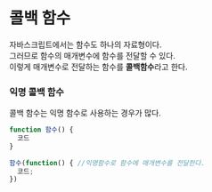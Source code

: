 # 콜백 함수

자바스크립트에서는 함수도 하나의 자료형이다.  
그러므로 함수의 매개변수에 함수를 전달할 수 있다.  
이렇게 매개변수로 전달하는 함수를 **콜백함수**라고 한다.

### 익명 콜백 함수

콜백 함수는 익명 함수로 사용하는 경우가 많다.

```javascript
function 함수() {
  코드
} 
  
함수(function() { //익명함수로 함수에 매개변수를 전달한다.
  코드;
})
```


